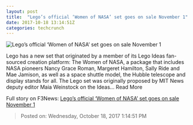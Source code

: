 ```yaml
---
layout: post
title:  "Lego’s official ‘Women of NASA’ set goes on sale November 1"
date: 2017-10-18 13:14:51Z
categories: techcrunch
---
```


![Lego’s official ‘Women of NASA’ set goes on sale November 1](https://tctechcrunch2011.files.wordpress.com/2017/10/4848499-21312_prod-6ct-hvv1o0lwyg-thumbnail-full.jpg)

Lego has a new set that originated by a member of its Lego Ideas fan-sourced creation platform: The Women of NASA, a package that includes NASA pioneers Nancy Grace Roman, Margeret Hamilton, Sally Ride and Mae Jamison, as well as a space shuttle model, the Hubble telescope and display stands for all. The Lego set was originally proposed by MIT News deputy editor Maia Weinstock on the Ideas… Read More


Full story on F3News: [Lego’s official ‘Women of NASA’ set goes on sale November 1](http://www.f3nws.com/n/E2FBPB)

> Posted on: Wednesday, October 18, 2017 1:14:51 PM
